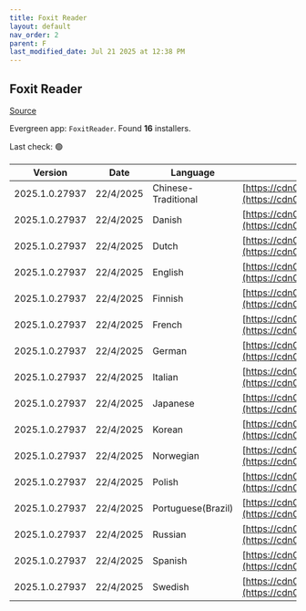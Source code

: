 ```yaml
---
title: Foxit Reader
layout: default
nav_order: 2
parent: F
last_modified_date: Jul 21 2025 at 12:38 PM
---
```


## Foxit Reader

[Source](https://www.foxitsoftware.com/pdf-reader/)

Evergreen app: `FoxitReader`. Found **16** installers.

Last check: 🟢

| Version        | Date      | Language            | URI                                                                                                                                                                                                              |
| -------------- | --------- | ------------------- | ---------------------------------------------------------------------------------------------------------------------------------------------------------------------------------------------------------------- |
| 2025.1.0.27937 | 22/4/2025 | Chinese-Traditional | [https://cdn01.foxitsoftware.com/product/reader/desktop/win/2025.1.0/FoxitPDFReader20251_L10N_Setup.msi](https://cdn01.foxitsoftware.com/product/reader/desktop/win/2025.1.0/FoxitPDFReader20251_L10N_Setup.msi) |
| 2025.1.0.27937 | 22/4/2025 | Danish              | [https://cdn01.foxitsoftware.com/product/reader/desktop/win/2025.1.0/FoxitPDFReader20251_L10N_Setup.msi](https://cdn01.foxitsoftware.com/product/reader/desktop/win/2025.1.0/FoxitPDFReader20251_L10N_Setup.msi) |
| 2025.1.0.27937 | 22/4/2025 | Dutch               | [https://cdn01.foxitsoftware.com/product/reader/desktop/win/2025.1.0/FoxitPDFReader20251_L10N_Setup.msi](https://cdn01.foxitsoftware.com/product/reader/desktop/win/2025.1.0/FoxitPDFReader20251_L10N_Setup.msi) |
| 2025.1.0.27937 | 22/4/2025 | English             | [https://cdn01.foxitsoftware.com/product/reader/desktop/win/2025.1.0/FoxitPDFReader20251_enu_Setup.msi](https://cdn01.foxitsoftware.com/product/reader/desktop/win/2025.1.0/FoxitPDFReader20251_enu_Setup.msi)   |
| 2025.1.0.27937 | 22/4/2025 | Finnish             | [https://cdn01.foxitsoftware.com/product/reader/desktop/win/2025.1.0/FoxitPDFReader20251_L10N_Setup.msi](https://cdn01.foxitsoftware.com/product/reader/desktop/win/2025.1.0/FoxitPDFReader20251_L10N_Setup.msi) |
| 2025.1.0.27937 | 22/4/2025 | French              | [https://cdn01.foxitsoftware.com/product/reader/desktop/win/2025.1.0/FoxitPDFReader20251_L10N_Setup.msi](https://cdn01.foxitsoftware.com/product/reader/desktop/win/2025.1.0/FoxitPDFReader20251_L10N_Setup.msi) |
| 2025.1.0.27937 | 22/4/2025 | German              | [https://cdn01.foxitsoftware.com/product/reader/desktop/win/2025.1.0/FoxitPDFReader20251_L10N_Setup.msi](https://cdn01.foxitsoftware.com/product/reader/desktop/win/2025.1.0/FoxitPDFReader20251_L10N_Setup.msi) |
| 2025.1.0.27937 | 22/4/2025 | Italian             | [https://cdn01.foxitsoftware.com/product/reader/desktop/win/2025.1.0/FoxitPDFReader20251_L10N_Setup.msi](https://cdn01.foxitsoftware.com/product/reader/desktop/win/2025.1.0/FoxitPDFReader20251_L10N_Setup.msi) |
| 2025.1.0.27937 | 22/4/2025 | Japanese            | [https://cdn01.foxitsoftware.com/product/reader/desktop/win/2025.1.0/FoxitPDFReader20251_L10N_Setup.msi](https://cdn01.foxitsoftware.com/product/reader/desktop/win/2025.1.0/FoxitPDFReader20251_L10N_Setup.msi) |
| 2025.1.0.27937 | 22/4/2025 | Korean              | [https://cdn01.foxitsoftware.com/product/reader/desktop/win/2025.1.0/FoxitPDFReader20251_L10N_Setup.msi](https://cdn01.foxitsoftware.com/product/reader/desktop/win/2025.1.0/FoxitPDFReader20251_L10N_Setup.msi) |
| 2025.1.0.27937 | 22/4/2025 | Norwegian           | [https://cdn01.foxitsoftware.com/product/reader/desktop/win/2025.1.0/FoxitPDFReader20251_L10N_Setup.msi](https://cdn01.foxitsoftware.com/product/reader/desktop/win/2025.1.0/FoxitPDFReader20251_L10N_Setup.msi) |
| 2025.1.0.27937 | 22/4/2025 | Polish              | [https://cdn01.foxitsoftware.com/product/reader/desktop/win/2025.1.0/FoxitPDFReader20251_L10N_Setup.msi](https://cdn01.foxitsoftware.com/product/reader/desktop/win/2025.1.0/FoxitPDFReader20251_L10N_Setup.msi) |
| 2025.1.0.27937 | 22/4/2025 | Portuguese(Brazil)  | [https://cdn01.foxitsoftware.com/product/reader/desktop/win/2025.1.0/FoxitPDFReader20251_enu_Setup.msi](https://cdn01.foxitsoftware.com/product/reader/desktop/win/2025.1.0/FoxitPDFReader20251_enu_Setup.msi)   |
| 2025.1.0.27937 | 22/4/2025 | Russian             | [https://cdn01.foxitsoftware.com/product/reader/desktop/win/2025.1.0/FoxitPDFReader20251_L10N_Setup.msi](https://cdn01.foxitsoftware.com/product/reader/desktop/win/2025.1.0/FoxitPDFReader20251_L10N_Setup.msi) |
| 2025.1.0.27937 | 22/4/2025 | Spanish             | [https://cdn01.foxitsoftware.com/product/reader/desktop/win/2025.1.0/FoxitPDFReader20251_L10N_Setup.msi](https://cdn01.foxitsoftware.com/product/reader/desktop/win/2025.1.0/FoxitPDFReader20251_L10N_Setup.msi) |
| 2025.1.0.27937 | 22/4/2025 | Swedish             | [https://cdn01.foxitsoftware.com/product/reader/desktop/win/2025.1.0/FoxitPDFReader20251_L10N_Setup.msi](https://cdn01.foxitsoftware.com/product/reader/desktop/win/2025.1.0/FoxitPDFReader20251_L10N_Setup.msi) |

